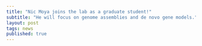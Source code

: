 ```yaml
---
title: "Nic Moya joins the lab as a graduate student!"
subtitle: "He will focus on genome assemblies and de novo gene models."
layout: post
tags: news
published: true
---
```


